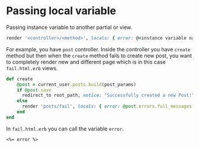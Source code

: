 # Passing local variable

Passing instance variable to another partial or view.

```ruby
render '<controller>/<method>', locals: { error: @<instance variable name> }
```

For example, you have `post` controller. Inside the controller you have `create` method but then when the `create` method fails to create new post, you want to completely render new and different page which is in this case `fail.html.erb` views.

```ruby
def create
    @post = current_user.posts.build(post_params)
    if @post.save
      redirect_to root_path, notice: "Successfully created a new Post!"
    else
      render 'posts/fail', locals: { error: @post.errors.full_messages }
    end
end
```

In `fail.html.erb` you can call the variable `error`.
```
<%= error %>
```